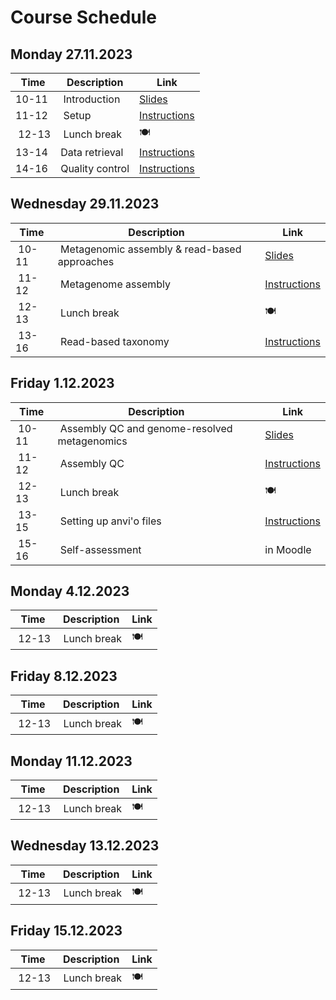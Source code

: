 # Course Schedule

## Monday 27.11.2023  

| Time | Description | Link |
| --- | --- | -- |
| 10-11 | Introduction | [Slides](../Lectures/01_introduction.pdf) |
| 11-12 | Setup | [Instructions](README.md#setup) |
| 12-13 | Lunch break  | :plate_with_cutlery: |
| 13-14 | Data retrieval | [Instructions](README.md#data) |
| 14-16 | Quality control | [Instructions](README.md#data) |

## Wednesday 29.11.2023

| Time | Description | Link |
| --- | --- | -- |
| 10-11 | Metagenomic assembly & read-based approaches | [Slides](../lectures/02_assembly-and-read-based.pdf) |
| 11-12 | Metagenome assembly | [Instructions](README.md#metagenome-assembly) |
| 12-13 | Lunch break | :plate_with_cutlery: |
| 13-16 | Read-based taxonomy | [Instructions](README.md#read-based-taxonomy) |

## Friday 1.12.2023

| Time | Description | Link |
| --- | --- | -- |
| 10-11 | Assembly QC and genome-resolved metagenomics| [Slides](../lectures/03_assembly_qc-and-genome-resoved_metagenomics.pdf) |
| 11-12 | Assembly QC | [Instructions](README.md#assembly-qc) |
| 12-13 | Lunch break  | :plate_with_cutlery: |
| 13-15 | Setting up anvi'o files | [Instructions](README.md#genome-resolved-metagenomics) |
| 15-16 | Self-assessment | in Moodle |

## Monday 4.12.2023

| Time | Description | Link |
| --- | --- | -- |
| 12-13 | Lunch break | :plate_with_cutlery: |

## Friday 8.12.2023

| Time | Description | Link |
| --- | --- | -- |
| 12-13 | Lunch break | :plate_with_cutlery: |

## Monday 11.12.2023

| Time | Description | Link |
| --- | --- | -- |
| 12-13 | Lunch break | :plate_with_cutlery: |

## Wednesday 13.12.2023

| Time | Description | Link |
| --- | --- | -- |
| 12-13 | Lunch break | :plate_with_cutlery: |

## Friday 15.12.2023

| Time | Description | Link |
| --- | --- | -- |
| 12-13 | Lunch break | :plate_with_cutlery: |
